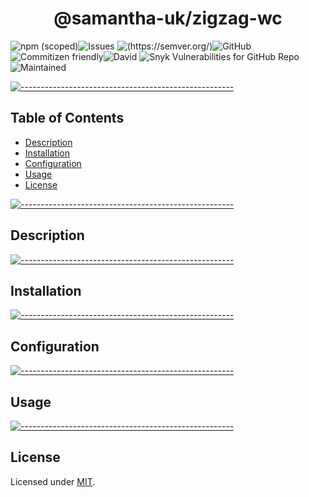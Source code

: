 <!-- ⚠️ This README has been generated from the file(s) "blueprint.md" ⚠️--><h1 align="center">@samantha-uk/zigzag-wc</h1>
![npm (scoped)](https://img.shields.io/npm/v/0.1.0)![Issues](https://img.shields.io/github/issues/Samantha-uk/one) ![(https://semver.org/)](https://img.shields.io/badge/SemVer-2.0.0-brightgreen)![GitHub](https://img.shields.io/github/license/Samantha-uk/one) ![Commitizen friendly](https://img.shields.io/badge/commitizen-friendly-brightgreen.svg)![David](https://img.shields.io/david/Samantha-uk/one) ![Snyk Vulnerabilities for GitHub Repo](https://img.shields.io/snyk/vulnerabilities/github/Samantha-uk/one)![Maintained](https://img.shields.io/maintenance/yes/2021)


[![-----------------------------------------------------](https://raw.githubusercontent.com/andreasbm/readme/master/assets/lines/grass.png)](#table-of-contents)

## Table of Contents

* [Description](#description)
* [Installation](#installation)
* [Configuration](#configuration)
* [Usage](#usage)
* [License](#license)


[![-----------------------------------------------------](https://raw.githubusercontent.com/andreasbm/readme/master/assets/lines/grass.png)](#description)

## Description


[![-----------------------------------------------------](https://raw.githubusercontent.com/andreasbm/readme/master/assets/lines/grass.png)](#installation)

## Installation


[![-----------------------------------------------------](https://raw.githubusercontent.com/andreasbm/readme/master/assets/lines/grass.png)](#configuration)

## Configuration


[![-----------------------------------------------------](https://raw.githubusercontent.com/andreasbm/readme/master/assets/lines/grass.png)](#usage)

## Usage


[![-----------------------------------------------------](https://raw.githubusercontent.com/andreasbm/readme/master/assets/lines/grass.png)](#license)

## License
	
Licensed under [MIT](https://opensource.org/licenses/MIT).